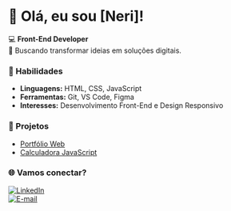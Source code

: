 # 👋 Olá, eu sou [Neri]!
💻 **Front-End Developer**  
🎯 Buscando transformar ideias em soluções digitais.  

### 🌟 Habilidades
- **Linguagens:** HTML, CSS, JavaScript  
- **Ferramentas:** Git, VS Code, Figma  
- **Interesses:** Desenvolvimento Front-End e Design Responsivo  

### 🚀 Projetos
- [Portfólio Web](#)  
- [Calculadora JavaScript](#)  

### 🌐 Vamos conectar?
[![LinkedIn](https://img.shields.io/badge/-LinkedIn-blue)](https://www.linkedin.com/in/r-neri-aa674533b/)  
[![E-mail](https://img.shields.io/badge/-E--mail-red)](emailto:rneriix@gmail.com)
